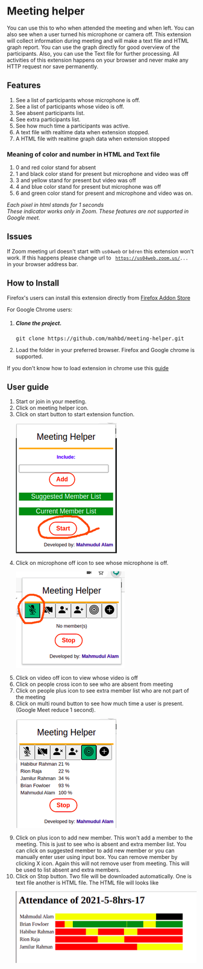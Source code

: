 # Meeting helper

You can use this to who when attended the meeting and when left. You can also see when a user turned his microphone or
camera off. This extension will collect information during meeting and will make a text file and HTML graph report. You
can use the graph directly for good overview of the participants. Also, you can use the Text file for further
processing. All activities of this extension happens on your browser and never make any HTTP request nor save
permanently.

## Features

1. See a list of participants whose microphone is off.
2. See a list of participants whose video is off.
3. See absent participants list.
4. See extra participants list.
5. See how much time a participants was active.
6. A text file with realtime data when extension stopped.
7. A HTML file with realtime graph data when extension stopped

### Meaning of color and number in HTML and Text file

1. 0 and red color stand for absent
2. 1 and black color stand for present but microphone and video was off
3. 3 and yellow stand for present but video was off
4. 4 and blue color stand for present but microphone was off
5. 6 and green color stand for present and microphone and video was on.

<em>Each pixel in html stands for 1 seconds</em><br>
<em>These indicator works only in Zoom. These features are not supported in Google meet.</em>

## Issues
If Zoom meeting url doesn't start with <code>us04web</code> or <code>bdren</code> this
extension won't work. If this happens please change url to <code> https://us04web.zoom.us/... </code> 
in your browser address bar.

## How to Install

Firefox's users can install this extension directly from 
<a href=https://addons.mozilla.org/en-US/firefox/addon/meeting-helper/>Firefox Addon Store</a>

For Google Chrome users: 
<ol>
<li><h5>Clone the project.</h5>
<pre>
git clone https://github.com/mahbd/meeting-helper.git
</pre>
</li>
<li>
Load the folder in your preferred browser. Firefox and Google chrome is supported.
</li>
</ol>
If you don't know how to load extension in chrome use this 
<a href="https://webkul.com/blog/how-to-install-the-unpacked-extension-in-chrome/">guide</a>

## User guide

<ol>
<li>
Start or join in your meeting.
</li>
<li>
Click on meeting helper icon.
</li>
<li>
Click on start button to start extension function.

![Alt text](images/start_the_extension.png?raw=true "Start meeting helper")
</li>
<li>
Click on microphone off icon to see whose microphone is off.

![Alt text](images/microphone.png?raw=true "Microphone")
</li>
<li>Click on video off icon to view whose video is off</li>
<li>Click on people cross icon to see who are absent from meeting</li>
<li>Click on people plus icon to see extra member list who are not
part of the meeting</li>
<li>Click on multi round button to see how much time a user is present.
(Google Meet reduce 1 second).

![Alt text](images/percent_present.png?raw=true "Percent")
</li>
<li>Click on plus icon to add new member. This won't add a member
to the meeting. This is just to see who is absent and extra member
list. You can click on suggested member to add new member or you can
manually enter user using input box. You can remove member by clicking
X icon. Again this will not remove user from meeting. This will be used
to list absent and extra members.</li>
<li>Click on Stop button. Two file will be downloaded automatically. One
is text file another is HTML file. The HTML file will looks like

![Alt text](images/report.png?raw=true "Report")
</li>
</ol>
